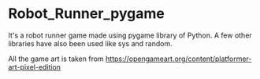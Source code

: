 # Robot_Runner_pygame
It's a robot runner game made using pygame library of Python. A few other libraries have also been used like sys and random.

All the game art is taken from https://opengameart.org/content/platformer-art-pixel-edition
